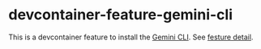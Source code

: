 # devcontainer-feature-gemini-cli
This is a devcontainer feature to install the [Gemini CLI](https://github.com/google/gemini-cli). See [festure detail](src/gemini-cli/README.md).

